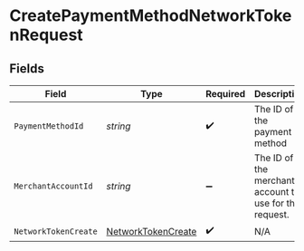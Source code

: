 # CreatePaymentMethodNetworkTokenRequest


## Fields

| Field                                                               | Type                                                                | Required                                                            | Description                                                         | Example                                                             |
| ------------------------------------------------------------------- | ------------------------------------------------------------------- | ------------------------------------------------------------------- | ------------------------------------------------------------------- | ------------------------------------------------------------------- |
| `PaymentMethodId`                                                   | *string*                                                            | :heavy_check_mark:                                                  | The ID of the payment method                                        | ef9496d8-53a5-4aad-8ca2-00eb68334389                                |
| `MerchantAccountId`                                                 | *string*                                                            | :heavy_minus_sign:                                                  | The ID of the merchant account to use for this request.             | default                                                             |
| `NetworkTokenCreate`                                                | [NetworkTokenCreate](../../Models/Components/NetworkTokenCreate.md) | :heavy_check_mark:                                                  | N/A                                                                 |                                                                     |